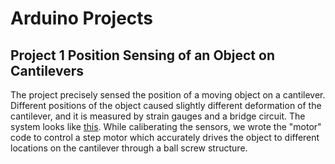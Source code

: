 # Arduino Projects

## Project 1  Position Sensing of an Object on Cantilevers

The project precisely sensed the position of a moving object on a cantilever. Different positions of the object caused slightly different deformation of the cantilever, and it is measured by strain gauges and a bridge circuit. The system looks like [this](https://drive.google.com/file/d/1OnwcsgjhRVHfMfDv9uaYfL2xoI8uK0y3/view?usp=sharing). While caliberating the sensors, we wrote the "motor" code to control a step motor which accurately drives the object to different locations on the cantilever through a ball screw structure. 


